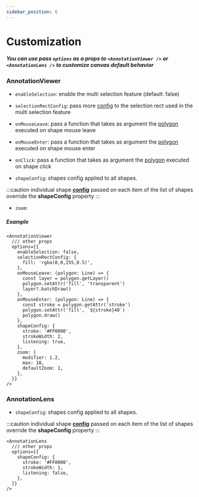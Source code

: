 ```yaml
---
sidebar_position: 6
---
```


# Customization

##### You can use pass `options` as a props to `<AnnotationViewer />` or `<AnnotationLens />` to customize canvas default behavior

### AnnotationViewer

- `enableSelection`: enable the multi selection feature (default: false)

- `selectionRectConfig`: pass more [config](https://konvajs.org/api/Konva.Rect.html) to the selection rect used in the multi selection feature

- `onMouseLeave`: pass a function that takes as argument the [polygon](https://konvajs.org/api/Konva.Line.html#main) executed on shape mouse leave

- `onMouseEnter`: pass a function that takes as argument the [polygon](https://konvajs.org/api/Konva.Line.html#main) executed on shape mouse enter

- `onClick`: pass a function that takes as argument the [polygon](https://konvajs.org/api/Konva.Line.html#main) executed on shape click

- `shapeConfig`: shapes config applied to all shapes.

:::caution
individual shape [**config**](/docs/API/annotation-viewer-api#data) passed on each item of the list of shapes override the **shapeConfig** property
:::

- `zoom`:

##### Example

```tsx
<AnnotationViewer
  /// other props
  options={{
    enableSelection: false,
    selectionRectConfig: {
      fill: 'rgba(0,0,255,0.5)',
    },
    onMouseLeave: (polygon: Line) => {
      const layer = polygon.getLayer()
      polygon.setAttr('fill', 'transparent')
      layer?.batchDraw()
    },
    onMouseEnter: (polygon: Line) => {
      const stroke = polygon.getAttr('stroke')
      polygon.setAttr('fill', `${stroke}40`)
      polygon.draw()
    },
    shapeConfig: {
      stroke: '#FF0000',
      strokeWidth: 2,
      listening: true,
    },
    zoom: {
      modifier: 1.2,
      max: 10,
      defaultZoom: 1,
    },
  }}
/>
```

### AnnotationLens

- `shapeConfig`: shapes config applied to all shapes.

:::caution
individual shape [**config**](/docs/API/annotation-lens-api#data) passed on each item of the list of shapes override the **shapeConfig** property
:::

```tsx
<AnnotationLens
  /// other props
  options={{
    shapeConfig: {
      stroke: '#FF0000',
      strokeWidth: 1,
      listening: false,
    },
  }}
/>
```
